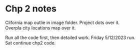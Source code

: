 # Chp 2 notes 

Clifornia map outlie in image folder. Project dots over it.  
Overpla city locations map over it.  

Run all the code first, then detailed work. Friday 5/12/2023 run.  
Sat continue chp2 code.  




